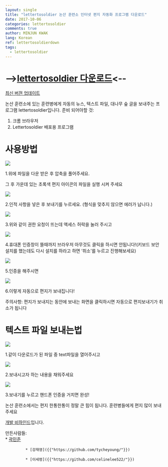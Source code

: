 ```yaml
---
layout: single
title: "lettertosoldier 논산 훈련소 인터넷 편지 자동화 프로그램 다운로드"
date: 2017-10-06
categories: lettertosoldier
comments: true
author: MINJUN KWAK
lang: Korean
ref: lettertosoldierdown
tags:
  - lettertosoldier
---
```


# --><a href="/assets/lettertosoldier_v1.1.1.zip">lettertosoldier 다운로드</a><--

[최신 버젼 업데이트]({{"https://github.com/Hanuu/lettertosoldier/releases"}})

논산 훈련소에 있는 훈련병에게 자동의 뉴스, 텍스트 파일, 대나무 숲 글을 보내주는 프로그램 lettertosoldier입니다. 
준비 되어야할 것:

1.	크롬 브라우저
2.	Lettertosoldier 배포용 프로그램

# 사용방법


<img src="/assets/lettertosoldier/lettertosoldier1.png">

1.위에 파일을 다운 받은 후 압축을 풀어주세요.

그 후 가운데 있는 초록색 편지 아이콘의 파일을 실행 시켜 주세요

<img src="/assets/lettertosoldier/lettertosoldier2.png">
 
2.인적 사항을 넣은 후 보내기를 누르세요. (형식을 맞추지 않으면 에러가 납니다.)
 
<img src="/assets/lettertosoldier/lettertosoldier3.png">

3.위와 같이 권한 요청이 뜨는데 액세스 허락을 눌러 주시고

<img src="/assets/lettertosoldier/lettertosoldier4.png">

4.휴대폰 인증창이 뜰때까지 브라우저 아무것도 클릭을 하시면 안됩니다!(키보드 보안 설치를 했는데도 다시 설치를 하라고 하면 ‘취소’를 누르고 진행해보세요)

<img src="/assets/lettertosoldier/lettertosoldier5.png">

5.인증을 해주시면

<img src="/assets/lettertosoldier/lettertosoldier6.png">

6.이렇게 자동으로 편지가 보내집니다!

주의사항: 편지가 보내지는 동안에 보내는 화면을 클릭하시면 자동으로 편지보내기가 취소가 됩니다


# 텍스트 파일 보내는법

<img src="/assets/lettertosoldier/lettertosoldier7.png">

1.같이 다운로드가 된 파일 중 text파일을 열어주시고

<img src="/assets/lettertosoldier/lettertosoldier8.png">

2.보내시고자 하는 내용을 채워주세요

<img src="/assets/lettertosoldier/lettertosoldier9.png">

3.보내기를 누르고 핸드폰 인증을 거치면 완성!


논산 훈련소에서는 편지 한통한통이 정말 큰 힘이 됩니다. 훈련병들에게 편지 많이 보내주세요


[개발 비하인드]({{"https://minjunkwak.github.io/%EB%B8%94%EB%A1%9C%EA%B7%B8/Letter-to-Soldier-kor/"}})입니다.

만든사람들:   
             * [곽민준]({{"https://github.com/Hanuu/"}})
             
             * [강재영]({{"https://github.com/tycheyoung/"}})
             
             * [이세령]({{"https://github.com/celinelee522/"}})
